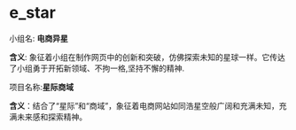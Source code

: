 # e_star
小组名: **电商异星**

**含义**: 象征着小组在制作网页中的创新和突破，仿佛探索未知的星球一样。它传达了小组勇于开拓新领域、不拘一格,坚持不懈的精神.

项目名称:**星际商域**

**含义**：结合了“星际”和“商域”，象征着电商网站如同浩星空般广阔和充满未知，充满未来感和探索精神。
